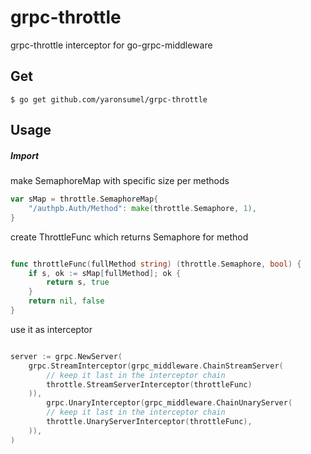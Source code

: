 # grpc-throttle
grpc-throttle interceptor for go-grpc-middleware

## Get

`$ go get github.com/yaronsumel/grpc-throttle`

## Usage

##### Import 

make SemaphoreMap with specific size per methods

```go
var sMap = throttle.SemaphoreMap{
    "/authpb.Auth/Method": make(throttle.Semaphore, 1),
}
```

create ThrottleFunc which returns Semaphore for method
```go

func throttleFunc(fullMethod string) (throttle.Semaphore, bool) {
    if s, ok := sMap[fullMethod]; ok {
        return s, true
    }
    return nil, false
}

```

use it as interceptor

```go

server := grpc.NewServer(
    grpc.StreamInterceptor(grpc_middleware.ChainStreamServer(
        // keep it last in the interceptor chain
        throttle.StreamServerInterceptor(throttleFunc)
    )),
        grpc.UnaryInterceptor(grpc_middleware.ChainUnaryServer(
        // keep it last in the interceptor chain
        throttle.UnaryServerInterceptor(throttleFunc),
    )),
)

```